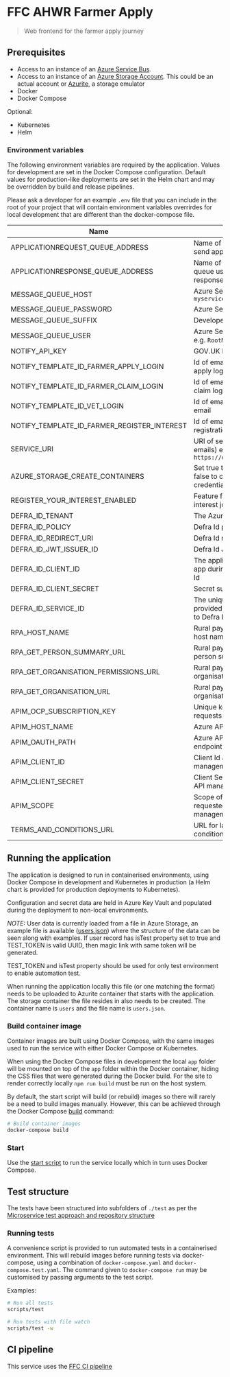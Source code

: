 # FFC AHWR Farmer Apply

> Web frontend for the farmer apply journey

## Prerequisites

- Access to an instance of an
[Azure Service Bus](https://docs.microsoft.com/en-us/azure/service-bus-messaging/).
- Access to an instance of an
[Azure Storage Account](https://docs.microsoft.com/en-us/azure/storage/common/storage-account-overview).
  This could be an actual account or
  [Azurite](https://docs.microsoft.com/en-us/azure/storage/common/storage-use-azurite),
  a storage emulator
- Docker
- Docker Compose

Optional:

- Kubernetes
- Helm

### Environment variables

The following environment variables are required by the application.
Values for development are set in the Docker Compose configuration. Default
values for production-like deployments are set in the Helm chart and may be
overridden by build and release pipelines.

Please ask a developer for an example `.env` file that you can include in the root of your project that will contain environment variables overrirdes for local development that are different than the docker-compose file.

| Name                                  | Description                                                                                      |
| ----                                  | -----------                                                                                      |
| APPLICATIONREQUEST_QUEUE_ADDRESS      | Name of message queue used to send application requests                                          |
| APPLICATIONRESPONSE_QUEUE_ADDRESS     | Name of session enabled message queue used to receive application responses                      |
| MESSAGE_QUEUE_HOST                    | Azure Service Bus hostname, e.g. `myservicebus.servicebus.windows.net`                           |
| MESSAGE_QUEUE_PASSWORD                | Azure Service Bus SAS policy key                                                                 |
| MESSAGE_QUEUE_SUFFIX                  | Developer initials                                                                               |
| MESSAGE_QUEUE_USER                    | Azure Service Bus SAS policy name, e.g. `RootManageSharedAccessKey`                              |
| NOTIFY_API_KEY                        | GOV.UK Notify API Key                                                                            |
| NOTIFY_TEMPLATE_ID_FARMER_APPLY_LOGIN | Id of email template used for farmer apply login email                                           |
| NOTIFY_TEMPLATE_ID_FARMER_CLAIM_LOGIN | Id of email template used for farmer claim login email                                           |
| NOTIFY_TEMPLATE_ID_VET_LOGIN          | Id of email template used for vet login email                                                    |
| NOTIFY_TEMPLATE_ID_FARMER_REGISTER_INTEREST          | Id of email template used for registration of interest                                                 |
| SERVICE_URI                           | URI of service (used in links, in emails) e.g. `http://localhost:3000` or `https://defra.gov.uk` |
| AZURE_STORAGE_CREATE_CONTAINERS       | Set true to use connection string, false to connect using azure credentials for blobstorage      |
| REGISTER_YOUR_INTEREST_ENABLED        | Feature flag for the register your interest journey                                              |
| DEFRA_ID_TENANT                       | The Azure tenant for Defra Id                                                                    |
| DEFRA_ID_POLICY                       | Defra Id policy                                                                                  |
| DEFRA_ID_REDIRECT_URI                 | Defra Id redirect URI                                                                            |
| DEFRA_ID_JWT_ISSUER_ID                | Defra Id JWT Issuer id                                                                           |
| DEFRA_ID_CLIENT_ID                    | The application ID assigned to your app during the registration with Defra Id                    |
| DEFRA_ID_CLIENT_SECRET                | Secret supplied by Defra Id                                                                      |
| DEFRA_ID_SERVICE_ID                   | The unique identifier for your service provided as part of being on-boarded to Defra Id          |
| RPA_HOST_NAME                         | Rural payment agency api endpoint host name                                                      |
| RPA_GET_PERSON_SUMMARY_URL            | Rural payment agency URL for the get person summary api                                          |
| RPA_GET_ORGANISATION_PERMISSIONS_URL  | Rural payment agency URL for the get organisation permissions api                                |
| RPA_GET_ORGANISATION_URL              | Rural payment agency URL for the get organisation api                                            |
| APIM_OCP_SUBSCRIPTION_KEY             | Unique key used to manage auth requests with Azure API management                                |
| APIM_HOST_NAME                        | Azure API management host name                                                                   |
| APIM_OAUTH_PATH                       | Azure API management authorisation endpoint path                                                 |
| APIM_CLIENT_ID                        | Client Id as registered with Azure API management                                                |
| APIM_CLIENT_SECRET                    | Client Secret as registered with Azure API management                                            |
| APIM_SCOPE                            | Scope of the access token being requested from Azure API management    
| TERMS_AND_CONDITIONS_URL              | URL for latest service terms and conditions

## Running the application

The application is designed to run in containerised environments, using Docker
Compose in development and Kubernetes in production (a Helm chart is provided
for production deployments to Kubernetes).

Configuration and secret data are held in Azure Key Vault and populated during
the deployment to non-local environments.

*NOTE:*
User data is currently loaded from a file in Azure Storage, an example file is
available ([users.json](./data/users.json)) where the structure of the data can
be seen along with examples. If user record has isTest property set to true and
TEST_TOKEN is valid UUID, then magic link with same token will be generated.

TEST_TOKEN and isTest property should be used for only test environment to enable
automation test.

When running the application locally this file (or one matching the format)
needs to be uploaded to Azurite container that starts with the application. The
storage container the file resides in also needs to be created. The container
name is `users` and the file name is `users.json`.

### Build container image

Container images are built using Docker Compose, with the same images used to
run the service with either Docker Compose or Kubernetes.

When using the Docker Compose files in development the local `app` folder will
be mounted on top of the `app` folder within the Docker container, hiding the
CSS files that were generated during the Docker build. For the site to render
correctly locally `npm run build` must be run on the host system.

By default, the start script will build (or rebuild) images so there will
rarely be a need to build images manually. However, this can be achieved
through the Docker Compose
[build](https://docs.docker.com/compose/reference/build/) command:

```sh
# Build container images
docker-compose build
```

### Start

Use the [start script](./scripts/start) to run the service locally which in
turn uses Docker Compose.

## Test structure

The tests have been structured into subfolders of `./test` as per the
[Microservice test approach and repository structure](https://eaflood.atlassian.net/wiki/spaces/FPS/pages/1845396477/Microservice+test+approach+and+repository+structure)

### Running tests

A convenience script is provided to run automated tests in a containerised
environment. This will rebuild images before running tests via docker-compose,
using a combination of `docker-compose.yaml` and `docker-compose.test.yaml`.
The command given to `docker-compose run` may be customised by passing
arguments to the test script.

Examples:

```sh
# Run all tests
scripts/test

# Run tests with file watch
scripts/test -w
```

## CI pipeline

This service uses the
[FFC CI pipeline](https://github.com/DEFRA/ffc-jenkins-pipeline-library)
